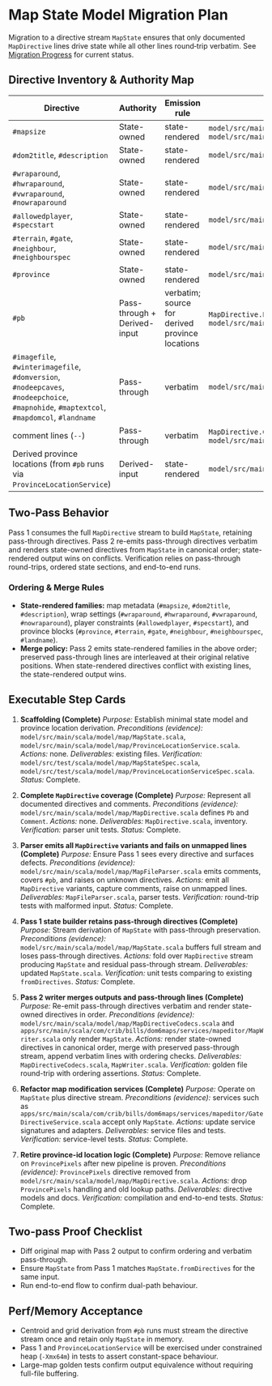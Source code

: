 # Map State Model Migration Plan

Migration to a directive stream `MapState` ensures that only documented `MapDirective` lines drive state while all other lines round‑trip verbatim. See [Migration Progress](map_state_model_migration_progress.md) for current status.

## Directive Inventory & Authority Map
| Directive | Authority | Emission rule | Status (evidence) |
| --- | --- | --- | --- |
| `#mapsize` | State-owned | state-rendered | `model/src/main/scala/model/map/MapDirective.scala`, `model/src/main/scala/model/map/MapState.scala` |
| `#dom2title`, `#description` | State-owned | state-rendered | `model/src/main/scala/model/map/MapDirective.scala` |
| `#wraparound`, `#hwraparound`, `#vwraparound`, `#nowraparound` | State-owned | state-rendered | `model/src/main/scala/model/map/MapDirective.scala` |
| `#allowedplayer`, `#specstart` | State-owned | state-rendered | `model/src/main/scala/model/map/MapDirective.scala` |
| `#terrain`, `#gate`, `#neighbour`, `#neighbourspec` | State-owned | state-rendered | `model/src/main/scala/model/map/MapDirective.scala` |
| `#province` | State-owned | state-rendered | `model/src/main/scala/model/map/MapDirective.scala` |
| `#pb` | Pass-through + Derived-input | verbatim; source for derived province locations | `MapDirective.Pb` in `model/src/main/scala/model/map/MapDirective.scala` |
| `#imagefile`, `#winterimagefile`, `#domversion`, `#nodeepcaves`, `#nodeepchoice`, `#mapnohide`, `#maptextcol`, `#mapdomcol`, `#landname` | Pass-through | verbatim | `model/src/main/scala/model/map/MapDirective.scala` |
| comment lines (`--`) | Pass-through | verbatim | `MapDirective.Comment` in `model/src/main/scala/model/map/MapDirective.scala` |
| Derived province locations (from `#pb` runs via `ProvinceLocationService`) | Derived-input | state-rendered | `model/src/main/scala/model/map/ProvinceLocationService.scala` |

## Two-Pass Behavior
Pass 1 consumes the full `MapDirective` stream to build `MapState`, retaining pass-through directives. Pass 2 re-emits pass-through directives verbatim and renders state-owned directives from `MapState` in canonical order; state-rendered output wins on conflicts. Verification relies on pass-through round-trips, ordered state sections, and end-to-end runs.

### Ordering & Merge Rules
- **State-rendered families:** map metadata (`#mapsize`, `#dom2title`, `#description`), wrap settings (`#wraparound`, `#hwraparound`, `#vwraparound`, `#nowraparound`), player constraints (`#allowedplayer`, `#specstart`), and province blocks (`#province`, `#terrain`, `#gate`, `#neighbour`, `#neighbourspec`, `#landname`).
- **Merge policy:** Pass 2 emits state-rendered families in the above order; preserved pass-through lines are interleaved at their original relative positions. When state-rendered directives conflict with existing lines, the state-rendered output wins.

## Executable Step Cards
1. **Scaffolding (Complete)**
   *Purpose:* Establish minimal state model and province location derivation.
   *Preconditions (evidence):* `model/src/main/scala/model/map/MapState.scala`, `model/src/main/scala/model/map/ProvinceLocationService.scala`.
   *Actions:* none.
   *Deliverables:* existing files.
   *Verification:* `model/src/test/scala/model/map/MapStateSpec.scala`, `model/src/test/scala/model/map/ProvinceLocationServiceSpec.scala`.
   *Status:* Complete.

2. **Complete `MapDirective` coverage (Complete)**
   *Purpose:* Represent all documented directives and comments.
   *Preconditions (evidence):* `model/src/main/scala/model/map/MapDirective.scala` defines `Pb` and `Comment`.
   *Actions:* none.
   *Deliverables:* `MapDirective.scala`, inventory.
   *Verification:* parser unit tests.
   *Status:* Complete.

3. **Parser emits all `MapDirective` variants and fails on unmapped lines (Complete)**
   *Purpose:* Ensure Pass 1 sees every directive and surfaces defects.
   *Preconditions (evidence):* `model/src/main/scala/model/map/MapFileParser.scala` emits comments, covers `#pb`, and raises on unknown directives.
   *Actions:* emit all `MapDirective` variants, capture comments, raise on unmapped lines.
   *Deliverables:* `MapFileParser.scala`, parser tests.
   *Verification:* round-trip tests with malformed input.
   *Status:* Complete.

4. **Pass 1 state builder retains pass-through directives (Complete)**
   *Purpose:* Stream derivation of `MapState` with pass-through preservation.
   *Preconditions (evidence):* `model/src/main/scala/model/map/MapState.scala` buffers full stream and loses pass-through directives.
   *Actions:* fold over `MapDirective` stream producing `MapState` and residual pass-through stream.
   *Deliverables:* updated `MapState.scala`.
   *Verification:* unit tests comparing to existing `fromDirectives`.
   *Status:* Complete.

5. **Pass 2 writer merges outputs and pass-through lines (Complete)**
   *Purpose:* Re-emit pass-through directives verbatim and render state-owned directives in order.
   *Preconditions (evidence):* `model/src/main/scala/model/map/MapDirectiveCodecs.scala` and `apps/src/main/scala/com/crib/bills/dom6maps/services/mapeditor/MapWriter.scala` only render `MapState`.
   *Actions:* render state-owned directives in canonical order, merge with preserved pass-through stream, append verbatim lines with ordering checks.
   *Deliverables:* `MapDirectiveCodecs.scala`, `MapWriter.scala`.
   *Verification:* golden file round-trip with ordering assertions.
   *Status:* Complete.

6. **Refactor map modification services (Complete)**
   *Purpose:* Operate on `MapState` plus directive stream.
   *Preconditions (evidence):* services such as `apps/src/main/scala/com/crib/bills/dom6maps/services/mapeditor/GateDirectiveService.scala` accept only `MapState`.
   *Actions:* update service signatures and adapters.
   *Deliverables:* service files and tests.
   *Verification:* service-level tests.
   *Status:* Complete.

7. **Retire province-id location logic (Complete)**
   *Purpose:* Remove reliance on `ProvincePixels` after new pipeline is proven.
   *Preconditions (evidence):* `ProvincePixels` directive removed from `model/src/main/scala/model/map/MapDirective.scala`.
   *Actions:* drop `ProvincePixels` handling and old lookup paths.
   *Deliverables:* directive models and docs.
   *Verification:* compilation and end-to-end tests.
   *Status:* Complete.

## Two-pass Proof Checklist
- Diff original map with Pass 2 output to confirm ordering and verbatim pass-through.
- Ensure `MapState` from Pass 1 matches `MapState.fromDirectives` for the same input.
- Run end-to-end flow to confirm dual-path behaviour.

## Perf/Memory Acceptance
- Centroid and grid derivation from `#pb` runs must stream the directive stream once and retain only `MapState` in memory.
- Pass 1 and `ProvinceLocationService` will be exercised under constrained heap (`-Xmx64m`) in tests to assert constant-space behaviour.
- Large-map golden tests confirm output equivalence without requiring full-file buffering.

